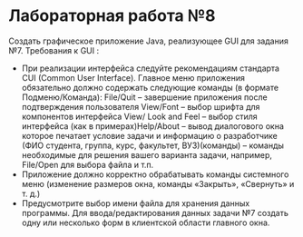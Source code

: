 # Лабораторная работа №8
Создать графическое приложение Java, реализующее GUI для  задания №7.  Требования к   GUI  :
- При реализации интерфейса следуйте рекомендациям стандарта CUI (Common User 
Interface). Главное меню приложения обязательно должно содержать  следующие команды (в 
формате Подменю/Команда):  File/Quit – завершение приложения после подтверждения пользователя
View/Font – выбор шрифта для компонентов интерфейса
View/ Look and Feel –  выбор стиля интерфейса (как в примерах)Help/About – вывод диалогового окна которое печатает условие задачи и информацию о разработчике (ФИО студента, группа, курс, факультет, ВУЗ)(команды) – команды необходимые для решения вашего варианта задачи, например, File/Open для выбора файла и т.п.
- Приложение должно корректно обрабатывать команды системного меню (изменение 
размеров окна, команды «Закрыть», «Свернуть» и т. д.)
- Предусмотрите выбор имени файла для хранения данных программы. Для ввода/редактирования данных задачи №7 создать одну или несколько форм в клиентской 
области главного окна.
